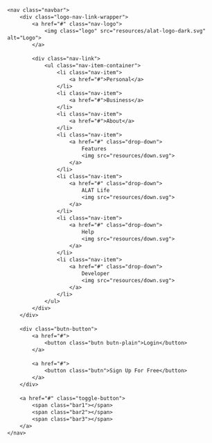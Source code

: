     <nav class="navbar">
        <div class="logo-nav-link-wrapper">
            <a href="#" class="nav-logo">
                <img class="logo" src="resources/alat-logo-dark.svg" alt="Logo">
            </a>
    
            <div class="nav-link">
                <ul class="nav-item-container">
                    <li class="nav-item">
                        <a href="#">Personal</a>
                    </li>
                    <li class="nav-item">
                        <a href="#">Business</a>
                    </li>
                    <li class="nav-item">
                        <a href="#">About</a>
                    </li>
                    <li class="nav-item">
                        <a href="#" class="drop-down">
                            Features
                            <img src="resources/down.svg">
                        </a>
                    </li>
                    <li class="nav-item">
                        <a href="#" class="drop-down">
                            ALAT Life
                            <img src="resources/down.svg">
                        </a>
                    </li>
                    <li class="nav-item">
                        <a href="#" class="drop-down">
                            Help
                            <img src="resources/down.svg">
                        </a>
                    </li>
                    <li class="nav-item">
                        <a href="#" class="drop-down">
                            Developer
                            <img src="resources/down.svg">
                        </a>
                    </li> 
                </ul>
            </div>
        </div>

        <div class="butn-button">
            <a href="#">
                <button class="butn butn-plain">Login</button>
            </a>

            <a href="#">
                <button class="butn">Sign Up For Free</button>
            </a>
        </div>

        <a href="#" class="toggle-button">
            <span class="bar1"></span>
            <span class="bar2"></span>
            <span class="bar3"></span>
        </a>
    </nav>


